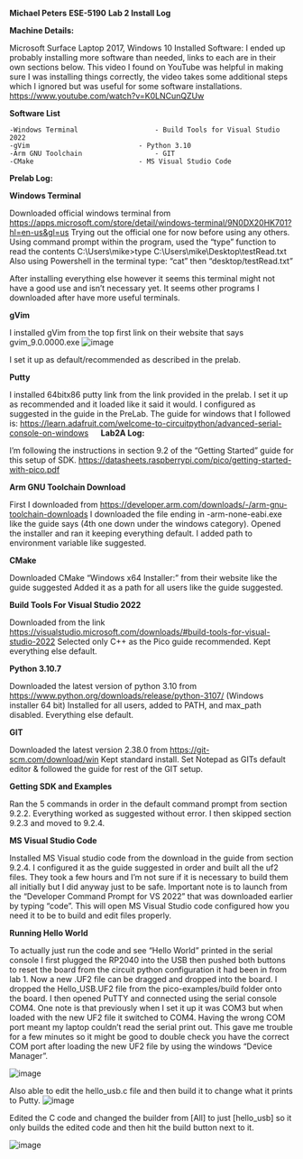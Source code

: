 **Michael Peters**
**ESE-5190**
**Lab 2 Install Log**

**Machine Details:**

Microsoft Surface Laptop 2017, Windows 10
Installed Software:
I ended up probably installing more software than needed, links to each are in their own sections below.
This video I found on YouTube was helpful in making sure I was installing things correctly, the video takes some additional steps which I ignored but was useful for some software installations.
https://www.youtube.com/watch?v=K0LNCunQZUw

**Software List**

	-Windows Terminal					- Build Tools for Visual Studio 2022
	-gVim							- Python 3.10
	-Arm GNU Toolchain					- GIT
	-CMake							- MS Visual Studio Code

**Prelab Log:**

**Windows Terminal**

Downloaded official windows terminal from https://apps.microsoft.com/store/detail/windows-terminal/9N0DX20HK701?hl=en-us&gl=us
Trying out the official one for now before using any others.
Using command prompt within the program, used the “type” function to read the contents
C:\Users\mike>type C:\Users\mike\Desktop\testRead.txt
Also using Powershell in the terminal type: “cat” then “desktop/testRead.txt”

After installing everything else however it seems this terminal might not have a good use and isn’t necessary yet. It seems other programs I downloaded after have more useful terminals.

**gVim**

I installed gVim from the top first link on their website that says gvim_9.0.0000.exe
 ![image](https://user-images.githubusercontent.com/114199773/194925225-05374f64-c5b3-4240-981e-1ea3e393a63b.png)

I set it up as default/recommended as described in the prelab.

**Putty**

I installed 64bitx86 putty link from the link provided in the prelab. I set it up as recommended and it loaded like it said it would. I configured as suggested in the guide in the PreLab. The guide for windows that I followed is:
https://learn.adafruit.com/welcome-to-circuitpython/advanced-serial-console-on-windows 
 
**Lab2A Log:**

I’m following the instructions in section 9.2 of the “Getting Started” guide for this setup of SDK. 
https://datasheets.raspberrypi.com/pico/getting-started-with-pico.pdf 

**Arm GNU Toolchain Download**

First I downloaded from https://developer.arm.com/downloads/-/arm-gnu-toolchain-downloads
I downloaded the file ending in -arm-none-eabi.exe like the guide says (4th one down under the windows category). Opened the installer and ran it keeping everything default. I added path to environment variable like suggested.

**CMake**

Downloaded CMake “Windows x64 Installer:” from their website like the guide suggested
Added it as a path for all users like the guide suggested.

**Build Tools For Visual Studio 2022**

Downloaded from the link https://visualstudio.microsoft.com/downloads/#build-tools-for-visual-studio-2022
Selected only C++ as the Pico guide recommended. Kept everything else default.

**Python 3.10.7**

Downloaded the latest version of python 3.10 from https://www.python.org/downloads/release/python-3107/ (Windows installer 64 bit)
Installed for all users, added to PATH, and max_path disabled. Everything else default.

**GIT**

Downloaded the latest version 2.38.0 from https://git-scm.com/download/win
Kept standard install. Set Notepad as GITs default editor & followed the guide for rest of the GIT setup.

**Getting SDK and Examples**

Ran the 5 commands in order in the default command prompt from section 9.2.2. Everything worked as suggested without error. I then skipped section 9.2.3 and moved to 9.2.4.

**MS Visual Studio Code**

Installed MS Visual studio code from the download in the guide from section 9.2.4. I configured it as the guide suggested in order and built all the uf2 files. They took a few hours and I’m not sure if it is necessary to build them all initially but I did anyway just to be safe. Important note is to launch from the “Developer Command Prompt for VS 2022” that was downloaded earlier by typing “code”. This will open MS Visual Studio code configured how you need it to be to build and edit files properly.

**Running Hello World**

To actually just run the code and see “Hello World” printed in the serial console I first plugged the RP2040 into the USB then pushed both buttons to reset the board  from the circuit python configuration it had been in from lab 1. Now a new .UF2 file can be dragged and dropped into the board. I dropped the Hello_USB.UF2 file from the pico-examples/build folder onto the board. I then opened PuTTY and connected using the serial console COM4. One note is that previously when I set it up it was COM3 but when loaded with the new UF2 file it switched to COM4. Having the wrong COM port meant my laptop couldn’t read the serial print out. This gave me trouble for a few minutes so it might be good to double check you have the correct COM port after loading the new UF2 file by using the windows “Device Manager”.
 
 ![image](https://user-images.githubusercontent.com/114199773/194925251-1bc8a4dd-8b8a-4d39-8395-82eddb149f23.png)


Also able to edit the hello_usb.c file and then build it to change what it prints to Putty.
 ![image](https://user-images.githubusercontent.com/114199773/194925313-4b4ef5fa-e20f-48ac-80d9-eb3bc85ea859.png)

Edited the C code and changed the builder from [All] to just [hello_usb] so it only builds the edited code and then hit the build button next to it.

 ![image](https://user-images.githubusercontent.com/114199773/194925363-2973242b-43f7-49b5-a3ec-3b4f0cd857a0.png)



